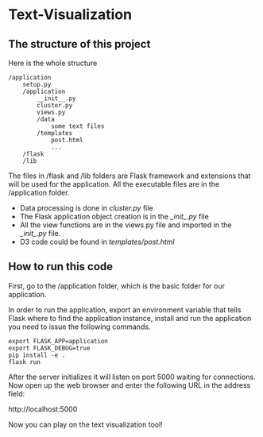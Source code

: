 # Text-Visualization

## The structure of this project

Here is the whole structure
```
/application
    setup.py
    /application
        __init__.py
        cluster.py
        views.py
        /data
            some text files
        /templates
            post.html
            ...
    /flask
    /lib
```
The files in /flask and /lib folders are Flask framework and extensions that will be used for the application. All the executable files are in the /application folder.

* Data processing is done in *cluster.py* file
* The Flask application object creation is in the *\__init\__.py* file
* All the view functions are in the views.py file and imported in the *\__init\__.py* file.
* D3 code could be found in *templates/post.html*


## How to run this code

First, go to the /application folder, which is the basic folder for our application.

In order to run the application, export an environment variable that tells Flask where to find the application instance, install and run the application you need to issue the following commands.

```
export FLASK_APP=application
export FLASK_DEBUG=true
pip install -e .
flask run
```
After the server initializes it will listen on port 5000 waiting for connections. Now open up the web browser and enter the following URL in the address field:

http://localhost:5000

Now you can play on the text visualization tool!
